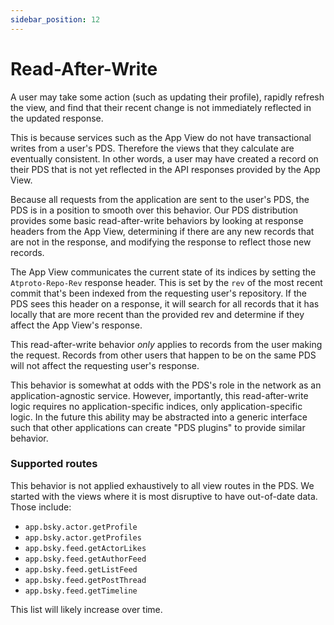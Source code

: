 ```yaml
---
sidebar_position: 12
---
```


# Read-After-Write

A user may take some action (such as updating their profile), rapidly refresh the view, and find that their recent change is not immediately reflected in the updated response.

This is because services such as the App View do not have transactional writes from a user's PDS. Therefore the views that they calculate are eventually consistent. In other words, a user may have created a record on their PDS that is not yet reflected in the API responses provided by the App View.

Because all requests from the application are sent to the user's PDS, the PDS is in a position to smooth over this behavior. Our PDS distribution provides some basic read-after-write behaviors by looking at response headers from the App View, determining if there are any new records that are not in the response, and modifying the response to reflect those new records.

The App View communicates the current state of its indices by setting the `Atproto-Repo-Rev` response header. This is set by the `rev` of the most recent commit that's been indexed from the requesting user's repository. If the PDS sees this header on a response, it will search for all records that it has locally that are more recent than the provided rev and determine if they affect the App View's response.

This read-after-write behavior *only* applies to records from the user making the request. Records from other users that happen to be on the same PDS will not affect the requesting user's response.

This behavior is somewhat at odds with the PDS's role in the network as an application-agnostic service. However, importantly, this read-after-write logic requires no application-specific indices, only application-specific logic. In the future this ability may be abstracted into a generic interface such that other applications can create "PDS plugins" to provide similar behavior.

### Supported routes

This behavior is not applied exhaustively to all view routes in the PDS. We started with the views where it is most disruptive to have out-of-date data. Those include:

- `app.bsky.actor.getProfile`
- `app.bsky.actor.getProfiles`
- `app.bsky.feed.getActorLikes`
- `app.bsky.feed.getAuthorFeed`
- `app.bsky.feed.getListFeed`
- `app.bsky.feed.getPostThread`
- `app.bsky.feed.getTimeline`

This list will likely increase over time.